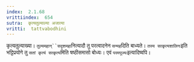 ```yaml
---
index:  2.1.68
vrittiindex:  654
sutra:  कृत्यतुल्याल्या अजात्या
vritti:  tattvabodhini 
---
```


कृत्यतुल्याख्या। `तुल्यमहान्``सदृशमहा`नित्यादौ तु परत्वादनेन `सन्मह`दिति बाध्यते। `तस्य सत्कृत्यशालिनः`इति भट्टिप्रयोगे तु `सतां कृत्यं सत्कृत्य`मिति षष्ठीसमासो बोध्यः। एवं `परमपूज्यः`इत्यादिष्वपि। 

